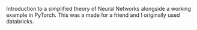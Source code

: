 Introduction to a simplified theory of Neural Networks alongside a working example in PyTorch. This was a made for a friend and I originally used databricks.